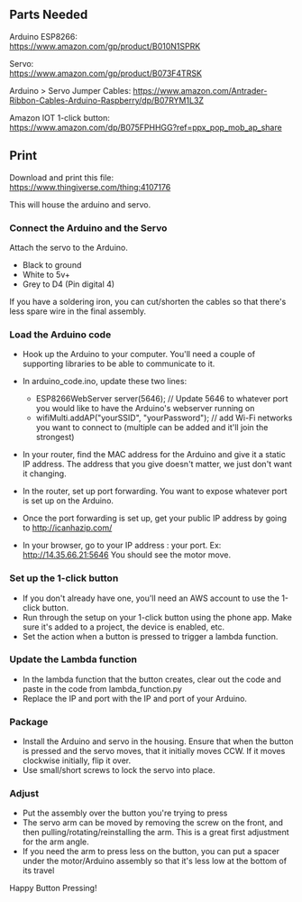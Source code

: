 
## Parts Needed

Arduino ESP8266:  
https://www.amazon.com/gp/product/B010N1SPRK

Servo:  
https://www.amazon.com/gp/product/B073F4TRSK

Arduino > Servo Jumper Cables:
https://www.amazon.com/Antrader-Ribbon-Cables-Arduino-Raspberry/dp/B07RYM1L3Z

Amazon  IOT 1-click button:  
https://www.amazon.com/dp/B075FPHHGG?ref=ppx_pop_mob_ap_share

## Print
Download and print this file:  
https://www.thingiverse.com/thing:4107176  

This will house the arduino and servo.  

### Connect the Arduino and the Servo
Attach the servo to the Arduino. 
- Black to ground
- White to 5v+
- Grey to D4 (Pin digital 4)  

If you have a soldering iron, you can cut/shorten the cables so that there's less spare wire in the final assembly. 


### Load the Arduino code
- Hook up the Arduino to your computer. You'll need a couple of supporting libraries to be able to communicate to it. 
- In arduino_code.ino, update these two lines:
    - ESP8266WebServer server(5646);   // Update 5646 to whatever port you  would like to have the Arduino's webserver running on
    - wifiMulti.addAP("yourSSID", "yourPassword");   // add Wi-Fi networks you want to connect to (multiple can be added and it'll join the  strongest)

- In your router, find the MAC address for the Arduino  and give it a static IP address. The address that you give doesn't matter, we just don't want it changing.  
- In the router, set up port forwarding. You want to expose whatever port is set up on the Arduino.  
- Once the port forwarding is set up, get your public IP address by going to http://icanhazip.com/
- In your browser, go to your IP address : your port. Ex: http://14.35.66.21:5646 You should see the motor move. 

### Set up the 1-click button
- If you don't already have one, you'll need an AWS account to use the 1-click button. 
- Run through the setup on your 1-click button using the phone app. Make sure it's added to a project, the device is enabled, etc. 
- Set the action when a button is pressed to trigger a lambda function.

### Update the Lambda function
- In the lambda function that the button creates, clear out the code and paste in the code from lambda_function.py
- Replace the IP and port with the IP and port of your Arduino.


### Package
- Install the Arduino and servo in the housing. Ensure that when the button is pressed and the servo  moves, that it initially moves CCW. If it moves clockwise initially, flip it over. 
- Use small/short screws to lock the servo into place. 

### Adjust
- Put the assembly over the button you're trying to press
- The servo arm can be moved by removing the screw on the front, and then pulling/rotating/reinstalling the arm. This is a great first adjustment for the arm angle. 
- If you need the arm to press less on the button, you can put a spacer under the motor/Arduino assembly so that it's less low at the bottom of its travel


Happy Button Pressing!